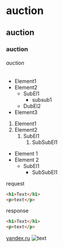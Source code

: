 # auction 
## auction
### auction
###### auction

 - Element1
 - Element2
    - SubEl1
        - subsub1
    - DubEl2
 - Element3
 
 1. Element1
 2. Element2
    1. SubEl1
        1. SubSubEl1
        
 * Element 1
 * Element 2
    * SubEl1
         * SubSubEl1
  
 request        
 ```html
 <h1>Text</h1>
 <p>text</p>
 ```
 
 response
 ```html
 <h1>Text</h1>
 <p>text</p>
 ```
 
 [yandex.ru](http://yandex.ru)
 ![text](https://upload.wikimedia.org/wikipedia/commons/2/27/Cat_eyes_2007-1.jpg) 